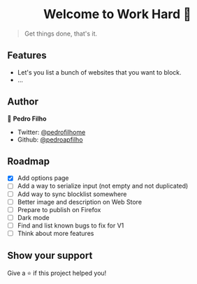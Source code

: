 <h1 align="center">Welcome to Work Hard 💪</h1>

> Get things done, that's it.

## Features

- Let's you list a bunch of websites that you want to block.
- ...

## Author

👤 **Pedro Filho**

- Twitter: [@pedrofilhome](https://twitter.com/pedrofilhome)
- Github: [@pedroapfilho](https://github.com/pedroapfilho)

## Roadmap

- [x] Add options page
- [ ] Add a way to serialize input (not empty and not duplicated)
- [ ] Add way to sync blocklist somewhere
- [ ] Better image and description on Web Store
- [ ] Prepare to publish on Firefox
- [ ] Dark mode
- [ ] Find and list known bugs to fix for V1
- [ ] Think about more features

## Show your support

Give a ⭐️ if this project helped you!
